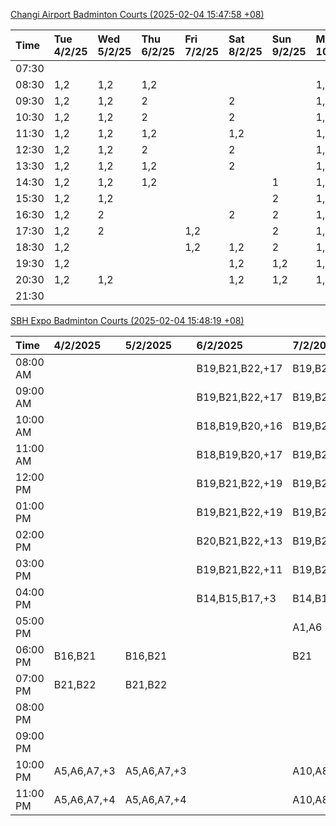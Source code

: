 [Changi Airport Badminton Courts (2025-02-04 15:47:58 +08)](https://www.carc.org.sg/FacilityBooking.aspx)

| Time   | Tue 4/2/25   | Wed 5/2/25   | Thu 6/2/25   | Fri 7/2/25   | Sat 8/2/25   | Sun 9/2/25   | Mon 10/2/25   |
|:-------|:-------------|:-------------|:-------------|:-------------|:-------------|:-------------|:--------------|
| 07:30  |              |              |              |              |              |              |               |
| 08:30  | 1,2          | 1,2          | 1,2          |              |              |              | 1,2           |
| 09:30  | 1,2          | 1,2          | 2            |              | 2            |              | 1,2           |
| 10:30  | 1,2          | 1,2          | 2            |              | 2            |              | 1,2           |
| 11:30  | 1,2          | 1,2          | 1,2          |              | 1,2          |              | 1,2           |
| 12:30  | 1,2          | 1,2          | 2            |              | 2            |              | 1,2           |
| 13:30  | 1,2          | 1,2          | 1,2          |              | 2            |              | 1,2           |
| 14:30  | 1,2          | 1,2          | 1,2          |              |              | 1            | 1,2           |
| 15:30  | 1,2          | 1,2          |              |              |              | 2            | 1,2           |
| 16:30  | 1,2          | 2            |              |              | 2            | 2            | 1,2           |
| 17:30  | 1,2          | 2            |              | 1,2          |              | 2            | 1,2           |
| 18:30  | 1,2          |              |              | 1,2          | 1,2          | 2            | 1,2           |
| 19:30  | 1,2          |              |              |              | 1,2          | 1,2          | 1,2           |
| 20:30  | 1,2          | 1,2          |              |              | 1,2          | 1,2          | 1,2           |
| 21:30  |              |              |              |              |              |              |               |

[SBH Expo Badminton Courts (2025-02-04 15:48:19 +08)](https://singaporebadmintonhall.getomnify.com/widgets/O3MRKGBH359GA55KHMG1RD)

| Time     | 4/2/2025    | 5/2/2025    | 6/2/2025        | 7/2/2025        | 8/2/2025        | 9/2/2025        | 10/2/2025       |
|:---------|:------------|:------------|:----------------|:----------------|:----------------|:----------------|:----------------|
| 08:00 AM |             |             | B19,B21,B22,+17 | B19,B21,B22,+19 | B19,B21,B22,+14 | A7              | B19,B21,B22,+9  |
| 09:00 AM |             |             | B19,B21,B22,+17 | B19,B21,B22,+18 | B19,B21,B22,+15 |                 |                 |
| 10:00 AM |             |             | B18,B19,B20,+16 | B19,B21,B22,+17 | B17,B18,B19,+14 | A5              |                 |
| 11:00 AM |             |             | B18,B19,B20,+17 | B19,B21,B22,+17 | B16,B17,B18,+13 |                 |                 |
| 12:00 PM |             |             | B19,B21,B22,+19 | B19,B21,B22,+18 | B20,B21,B22,+18 | A3,A4,A6        |                 |
| 01:00 PM |             |             | B19,B21,B22,+19 | B19,B21,B22,+19 | B19,B20,B21,+18 |                 | A7,A8,B22,+5    |
| 02:00 PM |             |             | B20,B21,B22,+13 | B19,B21,B22,+16 | A10,A9,B21,+6   | B17,B19         |                 |
| 03:00 PM |             |             | B19,B21,B22,+11 | B19,B21,B22,+12 | B18,B20,B21,+5  |                 |                 |
| 04:00 PM |             |             | B14,B15,B17,+3  | B14,B15,B22,+5  |                 |                 |                 |
| 05:00 PM |             |             |                 | A1,A6           | A1,A2           |                 |                 |
| 06:00 PM | B16,B21     | B16,B21     |                 | B21             |                 |                 |                 |
| 07:00 PM | B21,B22     | B21,B22     |                 |                 |                 | B22             | A7,B15,B16,+3   |
| 08:00 PM |             |             |                 |                 |                 | A8              | B20,B21,B22,+15 |
| 09:00 PM |             |             |                 |                 | B21             | B11,B13,B15,+2  | B20,B21,B22,+17 |
| 10:00 PM | A5,A6,A7,+3 | A5,A6,A7,+3 |                 | A10,A8,A9,+7    | B19,B20,B21,+16 | B20,B21,B22,+18 | A10,A8,A9,+7    |
| 11:00 PM | A5,A6,A7,+4 | A5,A6,A7,+4 |                 | A10,A8,A9,+7    | B20,B21,B22,+17 | B20,B21,B22,+19 | A10,A8,A9,+7    |
